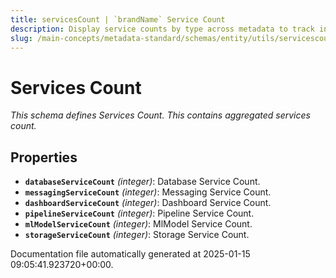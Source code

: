 ```yaml
---
title: servicesCount | `brandName` Service Count
description: Display service counts by type across metadata to track ingestion sources and platform scope.
slug: /main-concepts/metadata-standard/schemas/entity/utils/servicescount
---
```


# Services Count

*This schema defines Services Count. This contains aggregated services count.*

## Properties

- **`databaseServiceCount`** *(integer)*: Database Service Count.
- **`messagingServiceCount`** *(integer)*: Messaging Service Count.
- **`dashboardServiceCount`** *(integer)*: Dashboard Service Count.
- **`pipelineServiceCount`** *(integer)*: Pipeline Service Count.
- **`mlModelServiceCount`** *(integer)*: MlModel Service Count.
- **`storageServiceCount`** *(integer)*: Storage Service Count.


Documentation file automatically generated at 2025-01-15 09:05:41.923720+00:00.
